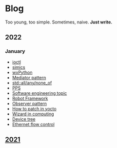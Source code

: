 # Blog
Too young, too simple. Sometimes, naive.
**Just write.**

## 2022
### January
* [ioctl](https://github.com/raychenv/blog/issues/163)
* [simics](https://github.com/raychenv/blog/issues/162)
* [wxPython](https://github.com/raychenv/blog/issues/161)
* [Mediator pattern](https://github.com/raychenv/blog/issues/160)
* [std::all/any/none_of](https://github.com/raychenv/blog/issues/159)
* [PPS](https://github.com/raychenv/blog/issues/158)
* [Software engineering topic](https://github.com/raychenv/blog/issues/157)
* [Robot Framework](https://github.com/raychenv/blog/issues/156)
* [Observer pattern](https://github.com/raychenv/blog/issues/155)
* [How to patch in yocto](https://github.com/raychenv/blog/issues/154)
* [Wizard in computing](https://github.com/raychenv/blog/issues/153)
* [Device tree](https://github.com/raychenv/blog/issues/152)
* [Ethernet flow control](https://github.com/raychenv/blog/issues/151)

## [2021](2021.md)
